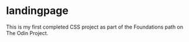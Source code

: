 # landingpage

This is my first completed CSS project as part of the Foundations path on The Odin Project.